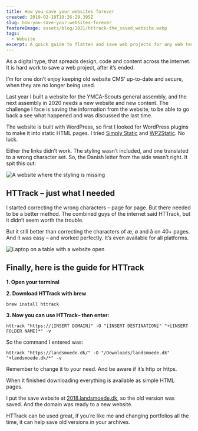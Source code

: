 ```yaml
---
title: How you save your websites forever
created: 2019-02-19T10:26:29.395Z
slug: how-you-save-your-websites-forever
featureImage: assets/blog/2021/httrack-the_saved_website.webp
tags:
  - Website
excerpt: A quick guide to flatten and save web projects for any web technology.
---
```


As a digital type, that spreads design, code and content across the internet. It is hard work to save a web project, after it’s ended.

I’m for one don’t enjoy keeping old website CMS’ up-to-date and secure, when they are no longer being used.

Last year I built a website for the YMCA-Scouts general assembly, and the next assembly in 2020 needs a new website and new content. The challenge I face is saving the information from the website, to be able to go back a see what happened and was discussed the last time.  

The website is built with WordPress, so first I looked for WordPress plugins to make it into static HTML pages. I tried [Simply Static](https://da.wordpress.org/plugins/simply-static/) and [WP2Static](https://da.wordpress.org/plugins/static-html-output-plugin/). No luck.

Either the links didn’t work. The styling wasn’t included, and one translated to a wrong character set. So, the Danish letter from the side wasn’t right. It spit this out:

![A website where the styling is missing](/assets/blog/2021/error_when_saving_website.webp)


## HTTrack – just what I needed
I started correcting the wrong characters – page for page. But there needed to be a better method. The combined guys of the internet said HTTrack, but it didn’t seem worth the trouble.

But it still better than correcting the characters of æ, ø and å on 40+ pages. And it was easy – and worked perfectly. It’s even available for all platforms.

![Laptop on a table with a website open](/assets/blog/2021/httrack-the_saved_website.webp)

## Finally, here is the guide for HTTrack
**1. Open your terminal**

**2. Download HTTrack with brew**

``brew install httrack``

**3. Now you can use HTTrack– then enter:**

``httrack "https://[INSERT DOMAIN]" -O "[INSERT DESTINATION]" "+[INSERT FOLDER NAME]*" -v``

So the command I entered was:

``httrack "https://landsmoede.dk/" -O "/Downloads/landsmoede.dk" "+landsmoede.dk/*" -v``

Remember to change it to your need. And be aware if it’s http or https.

When it finished downloading everything is available as simple HTML pages.

I put the save website at [2018.landsmoede.dk](http://2018.landsmoede.dk/), so the old version was saved. And the domain was ready to a new website.

HTTrack can be used great, if you’re like me and changing portfolios all the time, it can help save old versions in your archives. 
